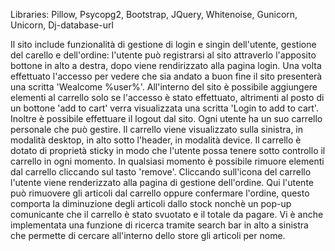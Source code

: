 Libraries: Pillow, Psycopg2, Bootstrap, JQuery, Whitenoise, Gunicorn, Unicorn, Dj-database-url

Il sito include funzionalità di gestione di login e singin dell'utente, gestione del carello e dell'ordine:
l'utente può registrarsi al sito attraverlo l'apposito bottone in alto a destra, dopo viene rendirizzato alla pagina
login. Una volta effettuato l'accesso per vedere che sia andato a buon fine il sito presenterà una scritta 'Wealcome %user%'.
All'interno del sito è possibile aggiungere elementi al carrello solo se l'accesso è stato effettuato, altrimenti al posto di un bottone
'add to cart' verra visualizzata una scritta 'Login to add to cart'.
Inoltre è possibile effettuare il logout dal sito. Ogni utente ha un suo carrello personale che può gestire. Il carrello viene visualizzato sulla sinistra,
in modalità desktop, in alto sotto l'header, in modalità device. Il carrello è dotato di proprietà sticky in modo che l'utente
possa tenere sotto controllo il carrello in ogni momento. In qualsiasi momento è possibile rimuore elementi dal carrello cliccando sul tasto 'remove'.
Cliccando sull'icona del carrello l'utente viene renderizzato alla pagina di gestione dell'ordine. Qui l'utente può rimuovere gli articoli dal carrello
oppure confermare l'ordine, questo comporta la diminuzione degli articoli dallo stock nonchè un pop-up comunicante che il carrello è stato svuotato 
e il totale da pagare.
Vi è anche implementata una funzione di ricerca tramite search bar in alto a sinistra che permette di cercare all'interno dello store gli articoli per nome.
